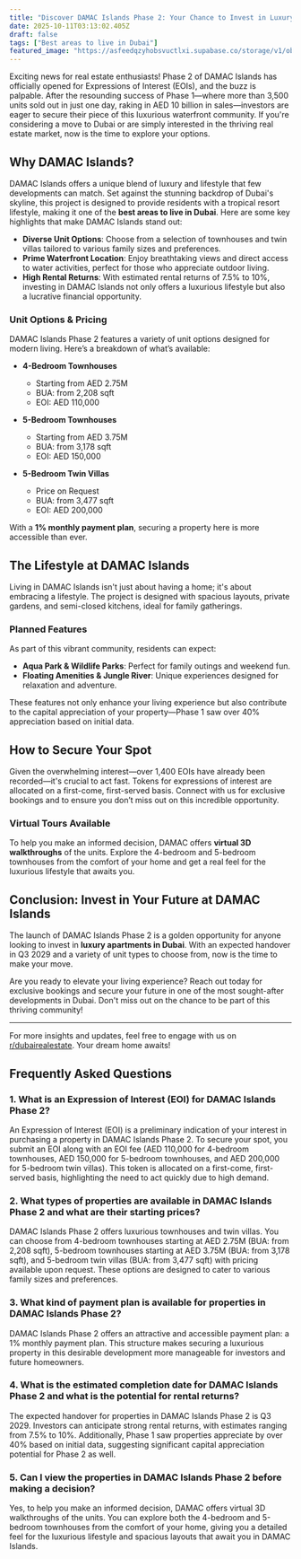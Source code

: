 ```yaml
---
title: "Discover DAMAC Islands Phase 2: Your Chance to Invest in Luxury Living"
date: 2025-10-11T03:13:02.405Z
draft: false
tags: ["Best areas to live in Dubai"]
featured_image: "https://asfeedqzyhobsvuctlxi.supabase.co/storage/v1/object/public/blog-images/blog-79322-1760150557235.png"
---
```


Exciting news for real estate enthusiasts! Phase 2 of DAMAC Islands has officially opened for Expressions of Interest (EOIs), and the buzz is palpable. After the resounding success of Phase 1—where more than 3,500 units sold out in just one day, raking in AED 10 billion in sales—investors are eager to secure their piece of this luxurious waterfront community. If you're considering a move to Dubai or are simply interested in the thriving real estate market, now is the time to explore your options.

## Why DAMAC Islands?

DAMAC Islands offers a unique blend of luxury and lifestyle that few developments can match. Set against the stunning backdrop of Dubai's skyline, this project is designed to provide residents with a tropical resort lifestyle, making it one of the **best areas to live in Dubai**. Here are some key highlights that make DAMAC Islands stand out:

- **Diverse Unit Options**: Choose from a selection of townhouses and twin villas tailored to various family sizes and preferences.
- **Prime Waterfront Location**: Enjoy breathtaking views and direct access to water activities, perfect for those who appreciate outdoor living.
- **High Rental Returns**: With estimated rental returns of 7.5% to 10%, investing in DAMAC Islands not only offers a luxurious lifestyle but also a lucrative financial opportunity.

### Unit Options & Pricing

DAMAC Islands Phase 2 features a variety of unit options designed for modern living. Here’s a breakdown of what’s available:

- **4-Bedroom Townhouses**
  - Starting from AED 2.75M
  - BUA: from 2,208 sqft
  - EOI: AED 110,000

- **5-Bedroom Townhouses**
  - Starting from AED 3.75M
  - BUA: from 3,178 sqft
  - EOI: AED 150,000

- **5-Bedroom Twin Villas**
  - Price on Request
  - BUA: from 3,477 sqft
  - EOI: AED 200,000

With a **1% monthly payment plan**, securing a property here is more accessible than ever.

## The Lifestyle at DAMAC Islands

Living in DAMAC Islands isn't just about having a home; it's about embracing a lifestyle. The project is designed with spacious layouts, private gardens, and semi-closed kitchens, ideal for family gatherings.

### Planned Features

As part of this vibrant community, residents can expect:

- **Aqua Park & Wildlife Parks**: Perfect for family outings and weekend fun.
- **Floating Amenities & Jungle River**: Unique experiences designed for relaxation and adventure.

These features not only enhance your living experience but also contribute to the capital appreciation of your property—Phase 1 saw over 40% appreciation based on initial data.

## How to Secure Your Spot

Given the overwhelming interest—over 1,400 EOIs have already been recorded—it's crucial to act fast. Tokens for expressions of interest are allocated on a first-come, first-served basis. Connect with us for exclusive bookings and to ensure you don’t miss out on this incredible opportunity.

### Virtual Tours Available

To help you make an informed decision, DAMAC offers **virtual 3D walkthroughs** of the units. Explore the 4-bedroom and 5-bedroom townhouses from the comfort of your home and get a real feel for the luxurious lifestyle that awaits you.

## Conclusion: Invest in Your Future at DAMAC Islands

The launch of DAMAC Islands Phase 2 is a golden opportunity for anyone looking to invest in **luxury apartments in Dubai**. With an expected handover in Q3 2029 and a variety of unit types to choose from, now is the time to make your move. 

Are you ready to elevate your living experience? Reach out today for exclusive bookings and secure your future in one of the most sought-after developments in Dubai. Don't miss out on the chance to be part of this thriving community! 

---

For more insights and updates, feel free to engage with us on [r/dubairealestate](https://www.reddit.com/r/dubairealestate). Your dream home awaits!

## Frequently Asked Questions

### 1. What is an Expression of Interest (EOI) for DAMAC Islands Phase 2?

An Expression of Interest (EOI) is a preliminary indication of your interest in purchasing a property in DAMAC Islands Phase 2. To secure your spot, you submit an EOI along with an EOI fee (AED 110,000 for 4-bedroom townhouses, AED 150,000 for 5-bedroom townhouses, and AED 200,000 for 5-bedroom twin villas). This token is allocated on a first-come, first-served basis, highlighting the need to act quickly due to high demand.

### 2. What types of properties are available in DAMAC Islands Phase 2 and what are their starting prices?

DAMAC Islands Phase 2 offers luxurious townhouses and twin villas. You can choose from 4-bedroom townhouses starting at AED 2.75M (BUA: from 2,208 sqft), 5-bedroom townhouses starting at AED 3.75M (BUA: from 3,178 sqft), and 5-bedroom twin villas (BUA: from 3,477 sqft) with pricing available upon request. These options are designed to cater to various family sizes and preferences.

### 3. What kind of payment plan is available for properties in DAMAC Islands Phase 2?

DAMAC Islands Phase 2 offers an attractive and accessible payment plan: a 1% monthly payment plan. This structure makes securing a luxurious property in this desirable development more manageable for investors and future homeowners.

### 4. What is the estimated completion date for DAMAC Islands Phase 2 and what is the potential for rental returns?

The expected handover for properties in DAMAC Islands Phase 2 is Q3 2029. Investors can anticipate strong rental returns, with estimates ranging from 7.5% to 10%. Additionally, Phase 1 saw properties appreciate by over 40% based on initial data, suggesting significant capital appreciation potential for Phase 2 as well.

### 5. Can I view the properties in DAMAC Islands Phase 2 before making a decision?

Yes, to help you make an informed decision, DAMAC offers virtual 3D walkthroughs of the units. You can explore both the 4-bedroom and 5-bedroom townhouses from the comfort of your home, giving you a detailed feel for the luxurious lifestyle and spacious layouts that await you in DAMAC Islands.

